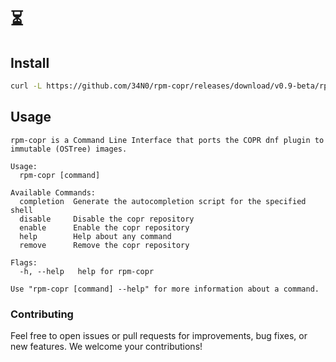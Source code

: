 #  ⏳ 

## Install

```bash
curl -L https://github.com/34N0/rpm-copr/releases/download/v0.9-beta/rpm-copr-v0.9-beta-linux-amd64.tar.gz | sudo tar zx -C /usr/local/bin
```

## Usage
```
rpm-copr is a Command Line Interface that ports the COPR dnf plugin to immutable (OSTree) images.

Usage:
  rpm-copr [command]

Available Commands:
  completion  Generate the autocompletion script for the specified shell
  disable     Disable the copr repository
  enable      Enable the copr repository
  help        Help about any command
  remove      Remove the copr repository

Flags:
  -h, --help   help for rpm-copr

Use "rpm-copr [command] --help" for more information about a command.
```

### Contributing

Feel free to open issues or pull requests for improvements, bug fixes, or new features. We welcome your contributions!
